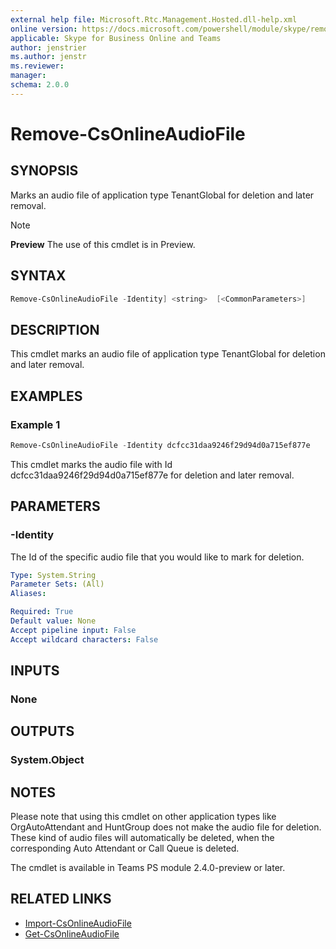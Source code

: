```yaml
---
external help file: Microsoft.Rtc.Management.Hosted.dll-help.xml 
online version: https://docs.microsoft.com/powershell/module/skype/remove-csonlineaudiofile
applicable: Skype for Business Online and Teams
author: jenstrier
ms.author: jenstr
ms.reviewer: 
manager:
schema: 2.0.0
---
```


# Remove-CsOnlineAudioFile

## SYNOPSIS
Marks an audio file of application type TenantGlobal for deletion and later removal.

> [!NOTE]
> **Preview** The use of this cmdlet is in Preview.


## SYNTAX

```powershell
Remove-CsOnlineAudioFile -Identity] <string>  [<CommonParameters>]
```

## DESCRIPTION
This cmdlet marks an audio file of application type TenantGlobal for deletion and later removal.

## EXAMPLES

### Example 1
```powershell
Remove-CsOnlineAudioFile -Identity dcfcc31daa9246f29d94d0a715ef877e
```
This cmdlet marks the audio file with Id dcfcc31daa9246f29d94d0a715ef877e for deletion and later removal.

## PARAMETERS

### -Identity
The Id of the specific audio file that you would like to mark for deletion.

```yaml
Type: System.String
Parameter Sets: (All)
Aliases:

Required: True
Default value: None
Accept pipeline input: False
Accept wildcard characters: False
```


## INPUTS

### None

## OUTPUTS

### System.Object

## NOTES
Please note that using this cmdlet on other application types like OrgAutoAttendant and HuntGroup does not make the audio file for deletion. These kind of audio files will automatically be deleted, when
the corresponding Auto Attendant or Call Queue is deleted.

The cmdlet is available in Teams PS module 2.4.0-preview or later.

## RELATED LINKS
- [Import-CsOnlineAudioFile](Import-CsOnlineAudioFile.md)
- [Get-CsOnlineAudioFile](Get-CsOnlineAudioFile.md)
